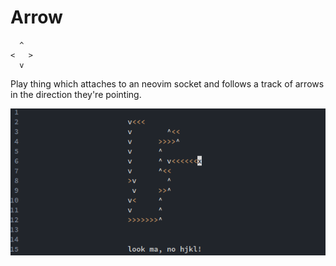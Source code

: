 # Arrow

```
  ^
<   >
  v
```

Play thing which attaches to an neovim socket and follows a track of arrows in
the direction they're pointing.

![arrow.gif](arrow.gif)
